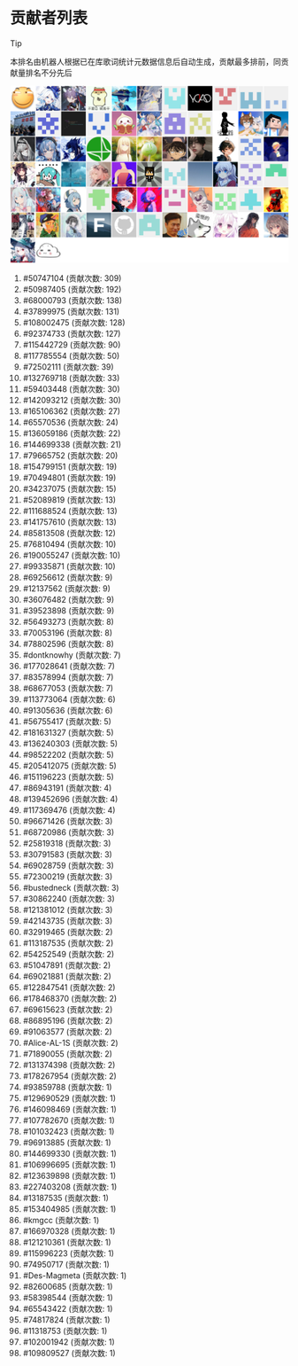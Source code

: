 # 贡献者列表

> [!TIP]
> 本排名由机器人根据已在库歌词统计元数据信息后自动生成，贡献最多排前，同贡献量排名不分先后

![贡献者头像画廊](./CONTRIBUTORS.svg)

1. #50747104 (贡献次数: 309)
2. #50987405 (贡献次数: 192)
3. #68000793 (贡献次数: 138)
4. #37899975 (贡献次数: 131)
5. #108002475 (贡献次数: 128)
6. #92374733 (贡献次数: 127)
7. #115442729 (贡献次数: 90)
8. #117785554 (贡献次数: 50)
9. #72502111 (贡献次数: 39)
10. #132769718 (贡献次数: 33)
11. #59403448 (贡献次数: 30)
12. #142093212 (贡献次数: 30)
13. #165106362 (贡献次数: 27)
14. #65570536 (贡献次数: 24)
15. #136059186 (贡献次数: 22)
16. #144699338 (贡献次数: 21)
17. #79665752 (贡献次数: 20)
18. #154799151 (贡献次数: 19)
19. #70494801 (贡献次数: 19)
20. #34237075 (贡献次数: 15)
21. #52089819 (贡献次数: 13)
22. #111688524 (贡献次数: 13)
23. #141757610 (贡献次数: 13)
24. #85813508 (贡献次数: 12)
25. #76810494 (贡献次数: 10)
26. #190055247 (贡献次数: 10)
27. #99335871 (贡献次数: 10)
28. #69256612 (贡献次数: 9)
29. #12137562 (贡献次数: 9)
30. #36076482 (贡献次数: 9)
31. #39523898 (贡献次数: 9)
32. #56493273 (贡献次数: 8)
33. #70053196 (贡献次数: 8)
34. #78802596 (贡献次数: 8)
35. #dontknowhy (贡献次数: 7)
36. #177028641 (贡献次数: 7)
37. #83578994 (贡献次数: 7)
38. #68677053 (贡献次数: 7)
39. #113773064 (贡献次数: 6)
40. #91305636 (贡献次数: 6)
41. #56755417 (贡献次数: 5)
42. #181631327 (贡献次数: 5)
43. #136240303 (贡献次数: 5)
44. #98522202 (贡献次数: 5)
45. #205412075 (贡献次数: 5)
46. #151196223 (贡献次数: 5)
47. #86943191 (贡献次数: 4)
48. #139452696 (贡献次数: 4)
49. #117369476 (贡献次数: 4)
50. #96671426 (贡献次数: 3)
51. #68720986 (贡献次数: 3)
52. #25819318 (贡献次数: 3)
53. #30791583 (贡献次数: 3)
54. #69028759 (贡献次数: 3)
55. #72300219 (贡献次数: 3)
56. #bustedneck (贡献次数: 3)
57. #30862240 (贡献次数: 3)
58. #121381012 (贡献次数: 3)
59. #42143735 (贡献次数: 3)
60. #32919465 (贡献次数: 2)
61. #113187535 (贡献次数: 2)
62. #54252549 (贡献次数: 2)
63. #51047891 (贡献次数: 2)
64. #69021881 (贡献次数: 2)
65. #122847541 (贡献次数: 2)
66. #178468370 (贡献次数: 2)
67. #69615623 (贡献次数: 2)
68. #86895196 (贡献次数: 2)
69. #91063577 (贡献次数: 2)
70. #Alice-AL-1S (贡献次数: 2)
71. #71890055 (贡献次数: 2)
72. #131374398 (贡献次数: 2)
73. #178267954 (贡献次数: 2)
74. #93859788 (贡献次数: 1)
75. #129690529 (贡献次数: 1)
76. #146098469 (贡献次数: 1)
77. #107782670 (贡献次数: 1)
78. #101032423 (贡献次数: 1)
79. #96913885 (贡献次数: 1)
80. #144699330 (贡献次数: 1)
81. #106996695 (贡献次数: 1)
82. #123639898 (贡献次数: 1)
83. #227403208 (贡献次数: 1)
84. #13187535 (贡献次数: 1)
85. #153404985 (贡献次数: 1)
86. #kmgcc (贡献次数: 1)
87. #166970328 (贡献次数: 1)
88. #121210361 (贡献次数: 1)
89. #115996223 (贡献次数: 1)
90. #74950717 (贡献次数: 1)
91. #Des-Magmeta (贡献次数: 1)
92. #82600685 (贡献次数: 1)
93. #58398544 (贡献次数: 1)
94. #65543422 (贡献次数: 1)
95. #74817824 (贡献次数: 1)
96. #11318753 (贡献次数: 1)
97. #102001942 (贡献次数: 1)
98. #109809527 (贡献次数: 1)
